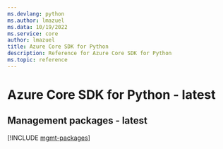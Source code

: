 ```yaml
---
ms.devlang: python
ms.author: lmazuel
ms.data: 10/19/2022
ms.service: core
author: lmazuel
title: Azure Core SDK for Python
description: Reference for Azure Core SDK for Python
ms.topic: reference
---
```

# Azure Core SDK for Python - latest

## Management packages - latest
[!INCLUDE [mgmt-packages](core-mgmt-index.md)]